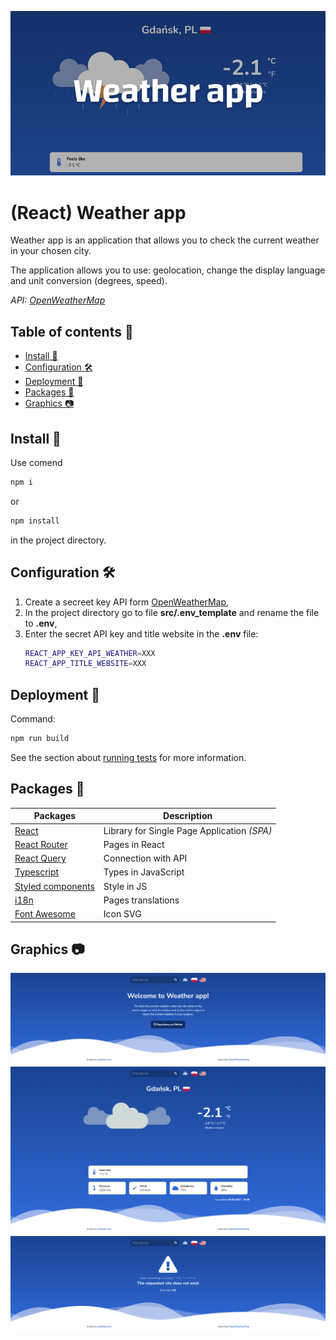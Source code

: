![GitHub Header](https://github.com/aXenDeveloper/react-weather/blob/main/screenshots/githubHeader.png?raw=true)

# (React) Weather app

Weather app is an application that allows you to check the current weather in your chosen city.

The application allows you to use: geolocation, change the display language and unit conversion (degrees, speed).

_API: [OpenWeatherMap](https://openweathermap.org/)_

## Table of contents 📖

-   [Install 🧰](#install-)
-   [Configuration 🛠️](#configuration-%EF%B8%8F)
-   [Deployment 🔨](#deployment-)
-   [Packages 📂](#packages-)
-   [Graphics 📷](#graphics-)

## Install 🧰

Use comend

```bash
npm i
```

or

```bash
npm install
```

in the project directory.

## Configuration 🛠️

1. Create a secreet key API form [OpenWeatherMap](https://openweathermap.org/),
2. In the project directory go to file **src/.env_template** and rename the file to **.env**,
3. Enter the secret API key and title website in the **.env** file:
    ```bash
    REACT_APP_KEY_API_WEATHER=XXX
    REACT_APP_TITLE_WEBSITE=XXX
    ```

## Deployment 🔨

Command:

```bash
npm run build
```

See the section about [running tests](https://facebook.github.io/create-react-app/docs/running-tests) for more information.

## Packages 📂

| Packages                                            | Description                                 |
| --------------------------------------------------- | ------------------------------------------- |
| [React](https://reactjs.org/)                       | Library for Single Page Application _(SPA)_ |
| [React Router](https://reactrouter.com/)            | Pages in React                              |
| [React Query](https://react-query.tanstack.com/)    | Connection with API                         |
| [Typescript](https://www.typescriptlang.org/)       | Types in JavaScript                         |
| [Styled components](https://styled-components.com/) | Style in JS                                 |
| [i18n](https://react.i18next.com/)                  | Pages translations                          |
| [Font Awesome](https://fontawesome.com/)            | Icon SVG                                    |

## Graphics 📷

![1](https://github.com/aXenDeveloper/react-weather/blob/main/screenshots/1-min.png?raw=true)
![2](https://github.com/aXenDeveloper/react-weather/blob/main/screenshots/2-min.png?raw=true)
![3](https://github.com/aXenDeveloper/react-weather/blob/main/screenshots/3-min.png?raw=true)
